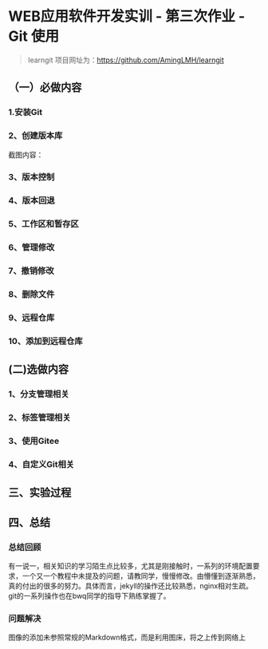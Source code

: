 # WEB应用软件开发实训 - 第三次作业 - Git 使用

>learngit 项目网址为：https://github.com/AmingLMH/learngit


## （一）必做内容

### 1.安装Git


### 2、创建版本库
截图内容：

### 3、版本控制


### 4、版本回退


### 5、工作区和暂存区


### 6、管理修改

### 7、撤销修改


### 8、删除文件

### 9、远程仓库


### 10、添加到远程仓库

## (二)选做内容
### 1、分支管理相关


### 2、标签管理相关


### 3、使用Gitee


### 4、自定义Git相关

## 三、实验过程

## 四、总结
### 总结回顾 
有一说一，相关知识的学习陌生点比较多，尤其是刚接触时，一系列的环境配置要求，一个又一个教程中未提及的问题，请教同学，慢慢修改。由懵懂到逐渐熟悉，真的付出的很多的努力。具体而言，jekyll的操作还比较熟悉，nginx相对生疏。git的一系列操作也在bwq同学的指导下熟练掌握了。

### 问题解决
图像的添加未参照常规的Markdown格式，而是利用图床，将之上传到网络上